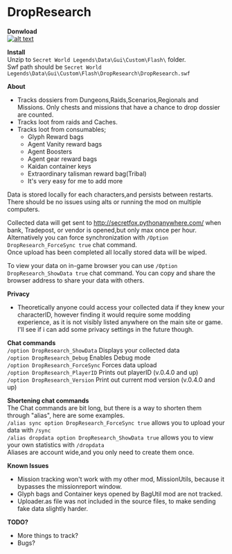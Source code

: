 # DropResearch

**Donwload**  
[![alt text](https://i.imgur.com/812P61A.png "Download")](https://github.com/SecretFox/DropResearch/releases)

**Install**  
Unzip to `Secret World Legends\Data\Gui\Custom\Flash\` folder.  
Swf path should be `Secret World Legends\Data\Gui\Custom\Flash\DropResearch\DropResearch.swf` 


**About**  
* Tracks dossiers from Dungeons,Raids,Scenarios,Regionals and Missions. Only chests and missions that have a chance to drop dossier are counted.
* Tracks loot from raids and Caches.  
* Tracks loot from consumables;
    * Glyph Reward bags
    * Agent Vanity reward bags
    * Agent Boosters
    * Agent gear reward bags
    * Kaidan container keys
    * Extraordinary talisman reward bag(Tribal)
    * It's very easy for me to add more


Data is stored locally for each characters,and persists between restarts.
There should be no issues using alts or running the mod on multiple computers.  

Collected data will get sent to http://secretfox.pythonanywhere.com/ when bank, Tradepost, or vendor is opened,but only max once per hour.
Alternatively you can force synchronization with `/Option DropResearch_ForceSync true` chat command.  
Once upload has been completed all locally stored data will be wiped.

To view your data on in-game browser you can use `/Option DropResearch_ShowData true` chat command. 
You can copy and share the browser address to share your data with others.  

**Privacy**  
* Theoretically anyone could access your collected data if they knew your characterID, however finding it would require some modding experience, as it is not visibly listed anywhere on the main site or game. I'll see if i can add some privacy settings in the future though.

**Chat commands**  
    `/option DropResearch_ShowData` Displays your collected data  
    `/option DropResearch_Debug` Enables Debug mode  
    `/option DropResearch_ForceSync` Forces data upload  
    `/option DropResearch_PlayerID` Prints out playerID (v.0.4.0 and up)  
    `/option DropResearch_Version` Print out current mod version (v.0.4.0 and up)  

**Shortening chat commands**  
The Chat commands are bit long, but there is a way to shorten them through "alias", here are some examples.  
`/alias sync option DropResearch_ForceSync true` allows you to upload your data with `/sync`  
`/alias dropdata option DropResearch_ShowData true` allows you to view your own statistics with `/dropdata`  
Aliases are account wide,and you only need to create them once.

**Known Issues**
* Mission tracking won't work with my other mod, MissionUtils, because it bypasses the missionreport window.  
* Glyph bags and Container keys opened by BagUtil mod are not tracked.  
* Uploader.as file was not included in the source files, to make sending fake data slightly harder.  

**TODO?**
* More things to track?
* Bugs?
